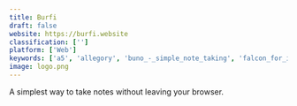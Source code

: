 ```yaml
---
title: Burfi
draft: false 
website: https://burfi.website
classification: ['']
platform: ['Web']
keywords: ['a5', 'allegory', 'buno_-_simple_note_taking', 'falcon_for_ios', 'hotkey', 'jot', 'left', 'makerlog', 'momentum', 'notepin', 'papier', 'quicknotes', 'taskade', 'todoist', 'true_north', 'unit_notes_for_ios', 'vabotu', 'wrish', 'writer']
image: logo.png
---
```

A simplest way to take notes without leaving your browser.